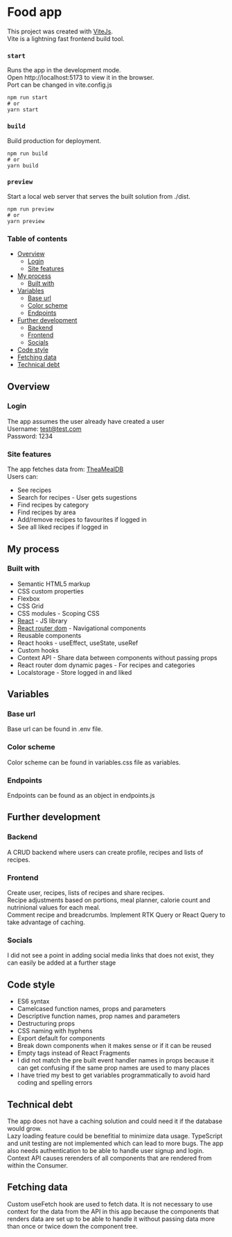 # Food app

This project was created with [ViteJs](https://vitejs.dev/).  
Vite is a lightning fast frontend build tool.

### `start`

Runs the app in the development mode.  
Open http://localhost:5173 to view it in the browser.  
Port can be changed in vite.config.js

```
npm run start
# or
yarn start
```

### `build`

Build production for deployment.

```
npm run build
# or
yarn build
```

### `preview`

Start a local web server that serves the built solution from ./dist.

```
npm run preview
# or
yarn preview
```

### Table of contents

- [Overview](#overview)
  - [Login](#login)
  - [Site features](#site-features)
- [My process](#my-process)
  - [Built with](#built-with)
- [Variables](#Variables)
  - [Base url](#base-url)
  - [Color scheme](#color-scheme)
  - [Endpoints](#endpoints)
- [Further development](#my-process)
  - [Backend](#backend)
  - [Frontend](#frontend)
  - [Socials](#socials)
- [Code style](#code-style)
- [Fetching data](#fetching-data)
- [Technical debt](#technical-debt)

## Overview

### Login

The app assumes the user already have created a user  
Username: test@test.com  
Password: 1234

### Site features

The app fetches data from: [TheaMealDB](https://www.themealdb.com/api.php)  
Users can:

- See recipes
- Search for recipes - User gets sugestions
- Find recipes by category
- Find recipes by area
- Add/remove recipes to favourites if logged in
- See all liked recipes if logged in

## My process

### Built with

- Semantic HTML5 markup
- CSS custom properties
- Flexbox
- CSS Grid
- CSS modules - Scoping CSS
- [React](https://reactjs.org/) - JS library
- [React router dom](https://reactrouter.com/en/main) - Navigational components
- Reusable components
- React hooks - useEffect, useState, useRef
- Custom hooks
- Context API - Share data between components without passing props
- React router dom dynamic pages - For recipes and categories
- Localstorage - Store logged in and liked

## Variables

### Base url

Base url can be found in .env file.

### Color scheme

Color scheme can be found in variables.css file as variables.

### Endpoints

Endpoints can be found as an object in endpoints.js

## Further development

### Backend

A CRUD backend where users can create profile, recipes and lists of recipes.

### Frontend

Create user, recipes, lists of recipes and share recipes.  
Recipe adjustments based on portions, meal planner, calorie count and nutrinional values for each meal.  
Comment recipe and breadcrumbs.
Implement RTK Query or React Query to take advantage of caching.

### Socials

I did not see a point in adding social media links that does not exist, they can easily be added at a further stage

## Code style

- ES6 syntax
- Camelcased function names, props and parameters
- Descriptive function names, prop names and parameters
- Destructuring props
- CSS naming with hyphens
- Export default for components
- Break down components when it makes sense or if it can be reused
- Empty tags instead of React Fragments
- I did not match the pre built event handler names in props because it can get confusing if the same prop names are used to many places
- I have tried my best to get variables programmatically to avoid hard coding and spelling errors

## Technical debt

The app does not have a caching solution and could need it if the database would grow.  
Lazy loading feature could be benefitial to minimize data usage. TypeScript and unit testing are not implemented which can lead to more bugs.
The app also needs authentication to be able to handle user signup and login.  
Context API causes rerenders of all components that are rendered from within the Consumer.

## Fetching data

Custom useFetch hook are used to fetch data. It is not necessary to use context for the data from the API in this app because the components that renders data are set up to be able to handle it without passing data more than once or twice down the component tree.
